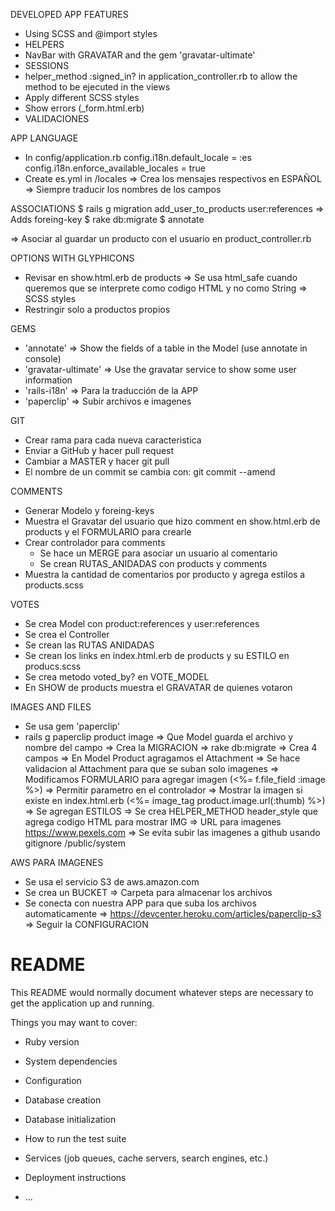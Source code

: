 DEVELOPED APP FEATURES

- Using SCSS and @import styles
- HELPERS
- NavBar with GRAVATAR and the gem 'gravatar-ultimate'
- SESSIONS
- helper_method :signed_in? in application_controller.rb to allow the method to be ejecuted in the views
- Apply different SCSS styles
- Show errors (_form.html.erb)
- VALIDACIONES

APP LANGUAGE
  * In config/application.rb
    config.i18n.default_locale = :es
    config.i18n.enforce_available_locales = true
  * Create es.yml in /locales   => Crea los mensajes respectivos en ESPAÑOL
   => Siempre traducir los nombres de los campos

ASSOCIATIONS
  $ rails g migration add_user_to_products user:references   => Adds foreing-key
  $ rake db:migrate
  $ annotate

  => Asociar al guardar un producto con el usuario en product_controller.rb

OPTIONS WITH GLYPHICONS
  - Revisar en show.html.erb de products
    => Se usa html_safe cuando queremos que se interprete como codigo HTML y no como String
    => SCSS styles
  - Restringir solo a productos propios

GEMS
- 'annotate' => Show the fields of a table in the Model (use annotate in console)
- 'gravatar-ultimate' => Use the gravatar service to show some user information
- 'rails-i18n' => Para la traducción de la APP
- 'paperclip'  => Subir archivos e imagenes

GIT
- Crear rama para cada nueva caracteristica
- Enviar a GitHub y hacer pull request
- Cambiar a MASTER y hacer git pull
- El nombre de un commit se cambia con: git commit --amend


COMMENTS
- Generar Modelo y foreing-keys
- Muestra el Gravatar del usuario que hizo comment en show.html.erb de products y el FORMULARIO para crearle
- Crear controlador para comments
  * Se hace un MERGE para asociar un usuario al comentario
  * Se crean RUTAS_ANIDADAS con products y comments
- Muestra la cantidad de comentarios por producto y agrega estilos a products.scss

VOTES
- Se crea Model con product:references y user:references
- Se crea el Controller
- Se crean las RUTAS ANIDADAS
- Se crean los links en index.html.erb de products y su ESTILO en producs.scss
- Se crea metodo voted_by? en VOTE_MODEL
- En SHOW de products muestra el GRAVATAR de quienes votaron


IMAGES AND FILES
- Se usa gem 'paperclip'
- rails g paperclip product image   => Que Model guarda el archivo y nombre del campo
  => Crea la MIGRACION
  => rake db:migrate    => Crea 4 campos
  => En Model Product agragamos el Attachment
  => Se hace validacion al Attachment para que se suban solo imagenes
  => Modificamos FORMULARIO para agregar imagen (<%= f.file_field :image %>)
  => Permitir parametro en el controlador
  => Mostrar la imagen si existe en index.html.erb (<%= image_tag product.image.url(:thumb) %>)
  => Se agregan ESTILOS
  => Se crea HELPER_METHOD header_style que agrega codigo HTML para mostrar IMG
  => URL para imagenes   https://www.pexels.com
  => Se evita subir las imagenes a github usando gitignore /public/system

AWS PARA IMAGENES
- Se usa el servicio S3 de aws.amazon.com
- Se crea un BUCKET => Carpeta para almacenar los archivos
- Se conecta con nuestra APP para que suba los archivos automaticamente
  => https://devcenter.heroku.com/articles/paperclip-s3
    => Seguir la CONFIGURACION



# README

This README would normally document whatever steps are necessary to get the
application up and running.

Things you may want to cover:

* Ruby version

* System dependencies

* Configuration

* Database creation

* Database initialization

* How to run the test suite

* Services (job queues, cache servers, search engines, etc.)

* Deployment instructions

* ...
